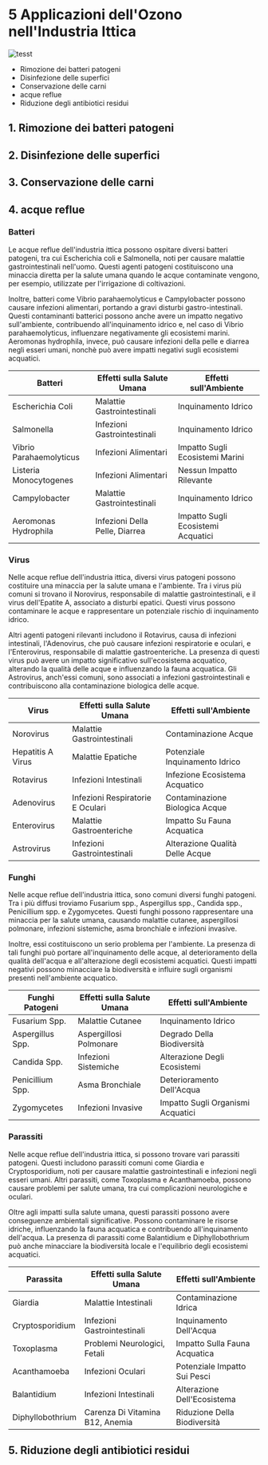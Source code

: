 # 5 Applicazioni dell'Ozono nell'Industria Ittica 

![tesst](/assets/images/ittica-applicazioni-featured.jpg "Title")



- Rimozione dei batteri patogeni
- Disinfezione delle superfici
- Conservazione delle carni
- acque reflue
- Riduzione degli antibiotici residui

## 1. Rimozione dei batteri patogeni

## 2. Disinfezione delle superfici

## 3. Conservazione delle carni

## 4. acque reflue

### Batteri

Le acque reflue dell'industria ittica possono ospitare diversi batteri patogeni, tra cui Escherichia coli e Salmonella, noti per causare malattie gastrointestinali nell'uomo. Questi agenti patogeni costituiscono una minaccia diretta per la salute umana quando le acque contaminate vengono, per esempio, utilizzate per l'irrigazione di coltivazioni.

Inoltre, batteri come Vibrio parahaemolyticus e Campylobacter possono causare infezioni alimentari, portando a gravi disturbi gastro-intestinali. Questi contaminanti batterici possono anche avere un impatto negativo sull'ambiente, contribuendo all'inquinamento idrico e, nel caso di Vibrio parahaemolyticus, influenzare negativamente gli ecosistemi marini. Aeromonas hydrophila, invece, può causare infezioni della pelle e diarrea negli esseri umani, nonchè può avere impatti negativi sugli ecosistemi acquatici.

| Batteri | Effetti sulla Salute Umana | Effetti sull'Ambiente |
| --- | --- | --- |
| Escherichia Coli | Malattie Gastrointestinali | Inquinamento Idrico |
| Salmonella | Infezioni Gastrointestinali | Inquinamento Idrico |
| Vibrio Parahaemolyticus | Infezioni Alimentari | Impatto Sugli Ecosistemi Marini |
| Listeria Monocytogenes | Infezioni Alimentari | Nessun Impatto Rilevante |
| Campylobacter | Malattie Gastrointestinali | Inquinamento Idrico |
| Aeromonas Hydrophila | Infezioni Della Pelle, Diarrea | Impatto Sugli Ecosistemi Acquatici |

### Virus

Nelle acque reflue dell'industria ittica, diversi virus patogeni possono costituire una minaccia per la salute umana e l'ambiente. Tra i virus più comuni si trovano il Norovirus, responsabile di malattie gastrointestinali, e il virus dell'Epatite A, associato a disturbi epatici. Questi virus possono contaminare le acque e rappresentare un potenziale rischio di inquinamento idrico.

Altri agenti patogeni rilevanti includono il Rotavirus, causa di infezioni intestinali, l'Adenovirus, che può causare infezioni respiratorie e oculari, e l'Enterovirus, responsabile di malattie gastroenteriche. La presenza di questi virus può avere un impatto significativo sull'ecosistema acquatico, alterando la qualità delle acque e influenzando la fauna acquatica. Gli Astrovirus, anch'essi comuni, sono associati a infezioni gastrointestinali e contribuiscono alla contaminazione biologica delle acque.

| Virus | Effetti sulla Salute Umana | Effetti sull'Ambiente |
| --- | --- | --- |
| Norovirus | Malattie Gastrointestinali | Contaminazione Acque |
| Hepatitis A Virus | Malattie Epatiche | Potenziale Inquinamento Idrico |
| Rotavirus | Infezioni Intestinali | Infezione Ecosistema Acquatico |
| Adenovirus | Infezioni Respiratorie E Oculari | Contaminazione Biologica Acque |
| Enterovirus | Malattie Gastroenteriche | Impatto Su Fauna Acquatica |
| Astrovirus | Infezioni Gastrointestinali | Alterazione Qualità Delle Acque |

### Funghi

Nelle acque reflue dell'industria ittica, sono comuni diversi funghi patogeni. Tra i più diffusi troviamo Fusarium spp., Aspergillus spp., Candida spp., Penicillium spp. e Zygomycetes. Questi funghi possono rappresentare una minaccia per la salute umana, causando malattie cutanee, aspergillosi polmonare, infezioni sistemiche, asma bronchiale e infezioni invasive.

Inoltre, essi costituiscono un serio problema per l'ambiente. La presenza di tali funghi può portare all'inquinamento delle acque, al deterioramento della qualità dell'acqua e all'alterazione degli ecosistemi acquatici. Questi impatti negativi possono minacciare la biodiversità e influire sugli organismi presenti nell'ambiente acquatico.

| Funghi Patogeni | Effetti sulla Salute Umana | Effetti sull'Ambiente |
| --- | --- | --- |
| Fusarium Spp. | Malattie Cutanee | Inquinamento Idrico |
| Aspergillus Spp. | Aspergillosi Polmonare | Degrado Della Biodiversità |
| Candida Spp. | Infezioni Sistemiche | Alterazione Degli Ecosistemi |
| Penicillium Spp. | Asma Bronchiale | Deterioramento Dell'Acqua |
| Zygomycetes | Infezioni Invasive | Impatto Sugli Organismi Acquatici |

### Parassiti

Nelle acque reflue dell'industria ittica, si possono trovare vari parassiti patogeni. Questi includono parassiti comuni come Giardia e Cryptosporidium, noti per causare malattie gastrointestinali e infezioni negli esseri umani. Altri parassiti, come Toxoplasma e Acanthamoeba, possono causare problemi per salute umana, tra cui complicazioni neurologiche e oculari.

Oltre agli impatti sulla salute umana, questi parassiti possono avere conseguenze ambientali significative. Possono contaminare le risorse idriche, influenzando la fauna acquatica e contribuendo all'inquinamento dell'acqua. La presenza di parassiti come Balantidium e Diphyllobothrium può anche minacciare la biodiversità locale e l'equilibrio degli ecosistemi acquatici.

| Parassita | Effetti sulla Salute Umana | Effetti sull'Ambiente |
| --- | --- | --- |
| Giardia | Malattie Intestinali | Contaminazione Idrica |
| Cryptosporidium | Infezioni Gastrointestinali | Inquinamento Dell'Acqua |
| Toxoplasma | Problemi Neurologici, Fetali | Impatto Sulla Fauna Acquatica |
| Acanthamoeba | Infezioni Oculari | Potenziale Impatto Sui Pesci |
| Balantidium | Infezioni Intestinali | Alterazione Dell'Ecosistema |
| Diphyllobothrium | Carenza Di Vitamina B12, Anemia | Riduzione Della Biodiversità |

## 5. Riduzione degli antibiotici residui

